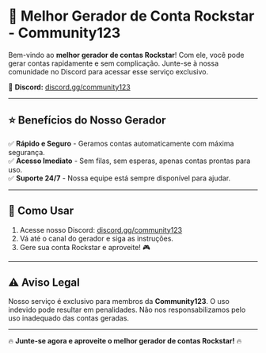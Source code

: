 # 🚀 Melhor Gerador de Conta Rockstar - Community123

Bem-vindo ao **melhor gerador de contas Rockstar**! Com ele, você pode gerar contas rapidamente e sem complicação. Junte-se à nossa comunidade no Discord para acessar esse serviço exclusivo.

🔗 **Discord:** [discord.gg/community123](https://discord.gg/community123)

---

## ⭐ Benefícios do Nosso Gerador
✅ **Rápido e Seguro** - Geramos contas automaticamente com máxima segurança.  
✅ **Acesso Imediato** - Sem filas, sem esperas, apenas contas prontas para uso.  
✅ **Suporte 24/7** - Nossa equipe está sempre disponível para ajudar.

---

## 📜 Como Usar
1. Acesse nosso Discord: [discord.gg/community123](https://discord.gg/community123)
2. Vá até o canal do gerador e siga as instruções.
3. Gere sua conta Rockstar e aproveite! 🎮

---

## ⚠️ Aviso Legal
Nosso serviço é exclusivo para membros da **Community123**. O uso indevido pode resultar em penalidades. Não nos responsabilizamos pelo uso inadequado das contas geradas.

---

🔥 **Junte-se agora e aproveite o melhor gerador de contas Rockstar!** 🔥

